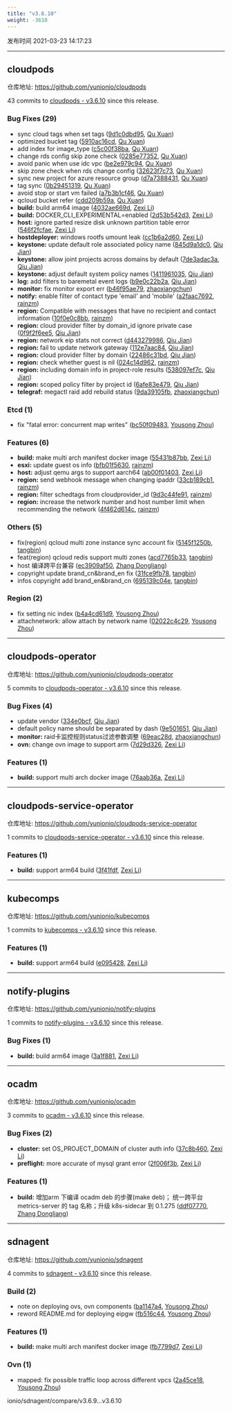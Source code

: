 ```yaml
---
title: "v3.6.10"
weight: -3610
---
```


发布时间 2021-03-23 14:17:23

---
## cloudpods

仓库地址: https://github.com/yunionio/cloudpods

43 commits to [cloudpods - v3.6.10] since this release.

### Bug Fixes (29)
- sync cloud tags when set tags ([9d1c0dbd95](https://github.com/yunionio/cloudpods/commit/9d1c0dbd95e56cc975da58031ad80035eaaa58bc), [Qu Xuan](mailto:qu_xuan@icloud.com))
- optimized bucket tag ([5910ac16cd](https://github.com/yunionio/cloudpods/commit/5910ac16cd7fdbc7d4ae01214ef0b03442cbf10b), [Qu Xuan](mailto:quxuan@yunionyun.com))
- add index for image_type ([c5c00f38ba](https://github.com/yunionio/cloudpods/commit/c5c00f38bad379376ae3a56c1f263b91aba7a660), [Qu Xuan](mailto:quxuan@yunionyun.com))
- change rds config skip zone check ([0285e77352](https://github.com/yunionio/cloudpods/commit/0285e77352a4dc3348c3680ceeee9af3a37b7958), [Qu Xuan](mailto:quxuan@yunionyun.com))
- avoid panic when use idc vpc ([be2e979c94](https://github.com/yunionio/cloudpods/commit/be2e979c94571b87b3becadb3231f4ff7137c764), [Qu Xuan](mailto:quxuan@yunionyun.com))
- skip zone check when rds change config ([32623f7c73](https://github.com/yunionio/cloudpods/commit/32623f7c73bc77b9b868949f5012c52e8c25dcea), [Qu Xuan](mailto:qu_xuan@icloud.com))
- sync new project for azure resource group ([d7a7388431](https://github.com/yunionio/cloudpods/commit/d7a73884310471ad417d09eb1339e4048e474f27), [Qu Xuan](mailto:quxuan@yunionyun.com))
- tag sync ([0b29451319](https://github.com/yunionio/cloudpods/commit/0b29451319b43bbe5aef2c761331089d85556f4f), [Qu Xuan](mailto:qu_xuan@icloud.com))
- avoid stop or start vm failed ([a7b3b1cf46](https://github.com/yunionio/cloudpods/commit/a7b3b1cf4663d83a23352dcbb15f2b2dcd53f1aa), [Qu Xuan](mailto:quxuan@yunionyun.com))
- qcloud bucket refer ([cdd209b59a](https://github.com/yunionio/cloudpods/commit/cdd209b59a7d3d248b84bfb4ba1c648a478fe880), [Qu Xuan](mailto:quxuan@yunionyun.com))
- **build:** build arm64 image ([4032ae669d](https://github.com/yunionio/cloudpods/commit/4032ae669d839da7057265ee12896d105d16bb80), [Zexi Li](mailto:zexi.li@qq.com))
- **build:** DOCKER_CLI_EXPERIMENTAL=enabled ([2d53b542d3](https://github.com/yunionio/cloudpods/commit/2d53b542d31141b16303dc66ac861e9ee86e7286), [Zexi Li](mailto:zexi.li@qq.com))
- **host:** ignore parted resize disk unknown partition table error ([546f2fcfae](https://github.com/yunionio/cloudpods/commit/546f2fcfae97d286ad981741c63ba4632b465318), [Zexi Li](mailto:zexi.li@qq.com))
- **hostdeployer:** windows rootfs umount leak ([cc1b6a2d60](https://github.com/yunionio/cloudpods/commit/cc1b6a2d6053cd29779a89de23d25ffd37e00fa0), [Zexi Li](mailto:zexi.li@qq.com))
- **keystone:** update default role associated policy name ([845d9a1dc0](https://github.com/yunionio/cloudpods/commit/845d9a1dc0ba5636c811e293711b508f5f14b4fa), [Qiu Jian](mailto:qiujian@yunionyun.com))
- **keystone:** allow joint projects across domains by default ([7de3adac3a](https://github.com/yunionio/cloudpods/commit/7de3adac3a903010375ee7d48523252190faf341), [Qiu Jian](mailto:qiujian@yunionyun.com))
- **keystone:** adjust default system policy names ([1411961035](https://github.com/yunionio/cloudpods/commit/14119610350cb28ec0453844601b84ab3791f5ab), [Qiu Jian](mailto:qiujian@yunionyun.com))
- **log:** add filters to baremetal event logs ([b9e0c22b2a](https://github.com/yunionio/cloudpods/commit/b9e0c22b2a1871a0f1f96b0ad93ad370fc30de00), [Qiu Jian](mailto:qiujian@yunionyun.com))
- **monitor:** fix monitor export err ([b46f95ae79](https://github.com/yunionio/cloudpods/commit/b46f95ae7941d9b72e5ea74861957c5f1ad8b078), [zhaoxiangchun](mailto:1422928955@qq.com))
- **notify:** enable filter of contact type 'email' and 'mobile' ([a2faac7692](https://github.com/yunionio/cloudpods/commit/a2faac7692a76fde2eee5682ba3612c497540997), [rainzm](mailto:mjoycarry@gmail.com))
- **region:** Compatible with messages that have no recipient and contact information ([10f0e0c8bb](https://github.com/yunionio/cloudpods/commit/10f0e0c8bbe37baf14c734617e87b234dfe30fc5), [rainzm](mailto:mjoycarry@gmail.com))
- **region:** cloud provider filter by domain_id ignore private case ([0f9f2f6ee5](https://github.com/yunionio/cloudpods/commit/0f9f2f6ee5d8acbcc95b0bfc4b5bc46b4fae92bf), [Qiu Jian](mailto:qiujian@yunionyun.com))
- **region:** network eip stats not correct ([d443279986](https://github.com/yunionio/cloudpods/commit/d4432799866c21c337d915dcbe67507b7d72e7d1), [Qiu Jian](mailto:qiujian@yunionyun.com))
- **region:** fail to update network gateway ([112e7aac84](https://github.com/yunionio/cloudpods/commit/112e7aac84c26766e9aa5b98ff479114135708c8), [Qiu Jian](mailto:qiujian@yunionyun.com))
- **region:** cloud provider filter by domain ([22486c31bd](https://github.com/yunionio/cloudpods/commit/22486c31bdbd3eebc1612816f806974769725382), [Qiu Jian](mailto:qiujian@yunionyun.com))
- **region:** check whether guest is nil ([024c14d962](https://github.com/yunionio/cloudpods/commit/024c14d962f45a2427895556480fccba8ba1b433), [rainzm](mailto:mjoycarry@gmail.com))
- **region:** including domain info in project-role results ([538097ef7c](https://github.com/yunionio/cloudpods/commit/538097ef7cbc563fe7ca05cfc00b4de00f409545), [Qiu Jian](mailto:qiujian@yunionyun.com))
- **region:** scoped policy filter by project id ([6afe83e479](https://github.com/yunionio/cloudpods/commit/6afe83e479163c8237209901c3f6a39566f5b17d), [Qiu Jian](mailto:qiujian@yunionyun.com))
- **telegraf:** megactl raid add rebuild status ([9da39105fb](https://github.com/yunionio/cloudpods/commit/9da39105fb1a203b583d856e5f2398259d5da2c2), [zhaoxiangchun](mailto:1422928955@qq.com))

### Etcd (1)
- fix "fatal error: concurrent map writes" ([bc50f09483](https://github.com/yunionio/cloudpods/commit/bc50f09483875b19041cd11e2762d1c5ca8d7bb1), [Yousong Zhou](mailto:zhouyousong@yunionyun.com))

### Features (6)
- **build:** make multi arch manifest docker image ([55431b87bb](https://github.com/yunionio/cloudpods/commit/55431b87bbde31918c2d233a38c207cf3118f479), [Zexi Li](mailto:zexi.li@qq.com))
- **esxi:** update guest os info ([bfb01f5630](https://github.com/yunionio/cloudpods/commit/bfb01f5630c1b79d3f36827262097223a270e0c2), [rainzm](mailto:mjoycarry@gmail.com))
- **host:** adjust qemu args to support aarch64 ([ab00f01403](https://github.com/yunionio/cloudpods/commit/ab00f01403793d560e5f6b2f56401b5cda28332a), [Zexi Li](mailto:zexi.li@qq.com))
- **region:** send webhook message when changing ipaddr ([33cb189cb1](https://github.com/yunionio/cloudpods/commit/33cb189cb1a4253b4c98f65e04ce89f36757ab76), [rainzm](mailto:mjoycarry@gmail.com))
- **region:** filter schedtags from cloudprovider_id ([9d3c44fe91](https://github.com/yunionio/cloudpods/commit/9d3c44fe919c7f2adae6739ac4564d93cbd4597d), [rainzm](mailto:mjoycarry@gmail.com))
- **region:** increase the network number and host number limit when recommending the network ([4f462d614c](https://github.com/yunionio/cloudpods/commit/4f462d614c708b68114f1ff2627a0695dfcdd67e), [rainzm](mailto:mjoycarry@gmail.com))

### Others (5)
- fix(region) qcloud multi zone instance sync account fix ([5145f1250b](https://github.com/yunionio/cloudpods/commit/5145f1250ba7f37c21cb687208a56b76102c49dc), [tangbin](mailto:tangbin@yunion.cn))
- feat(region) qcloud redis support multi zones ([acd7765b33](https://github.com/yunionio/cloudpods/commit/acd7765b33d2a7db6cd870da450335fdbdec42f1), [tangbin](mailto:tangbin@yunion.cn))
- host 编译跨平台兼容 ([ec3909af50](https://github.com/yunionio/cloudpods/commit/ec3909af50b04f3141463f13057f9c5453c887b3), [Zhang Dongliang](mailto:zhangdongliang@yunion.cn))
- copyright update brand_cn&brand_en fix ([31fce9fb78](https://github.com/yunionio/cloudpods/commit/31fce9fb78a497a6053e8378130cf12239a76906), [tangbin](mailto:tangbin@yunion.cn))
- infos copyright add brand_en&brand_cn ([695139c04e](https://github.com/yunionio/cloudpods/commit/695139c04e740ec6be954e9a59b6e2209bcbfffd), [tangbin](mailto:tangbin@yunion.cn))

### Region (2)
- fix setting nic index ([b4a4cd61d9](https://github.com/yunionio/cloudpods/commit/b4a4cd61d98ebae7c63f65ee1d44ce4568219bb0), [Yousong Zhou](mailto:zhouyousong@yunionyun.com))
- attachnetwork: allow attach by network name ([02022c4c29](https://github.com/yunionio/cloudpods/commit/02022c4c29d31907e3d62d3e56437657e546c153), [Yousong Zhou](mailto:zhouyousong@yunionyun.com))

[cloudpods - v3.6.10]: https://github.com/yunionio/cloudpods/compare/v3.6.9...v3.6.10
---
## cloudpods-operator

仓库地址: https://github.com/yunionio/cloudpods-operator

5 commits to [cloudpods-operator - v3.6.10] since this release.

### Bug Fixes (4)
- update vendor ([334e0bcf](https://github.com/yunionio/cloudpods-operator/commit/334e0bcfe1bda50a1a4aaf270b5510437ee8f7db), [Qiu Jian](mailto:qiujian@yunionyun.com))
- default policy name should be separated by dash ([9e501651](https://github.com/yunionio/cloudpods-operator/commit/9e501651d6b93fc8a45c3bea6a662ff960c365c9), [Qiu Jian](mailto:qiujian@yunionyun.com))
- **monitor:** raid卡监控规则status过滤参数调整 ([69eac28d](https://github.com/yunionio/cloudpods-operator/commit/69eac28d33fd5440e65ef0683cc62fcdc9f80ef8), [zhaoxiangchun](mailto:1422928955@qq.com))
- **ovn:** change ovn image to support arm ([7d29d326](https://github.com/yunionio/cloudpods-operator/commit/7d29d326c1a8aeb893a889714ff403c27eef4869), [Zexi Li](mailto:zexi.li@qq.com))

### Features (1)
- **build:** support multi arch docker image ([76aab36a](https://github.com/yunionio/cloudpods-operator/commit/76aab36a7bba39dc155a08250b59bc8995a3ba06), [Zexi Li](mailto:zexi.li@qq.com))

[cloudpods-operator - v3.6.10]: https://github.com/yunionio/cloudpods-operator/compare/v3.6.9...v3.6.10
---
## cloudpods-service-operator

仓库地址: https://github.com/yunionio/cloudpods-service-operator

1 commits to [cloudpods-service-operator - v3.6.10] since this release.

### Features (1)
- **build:** support arm64 build ([3f41fdf](https://github.com/yunionio/cloudpods-service-operator/commit/3f41fdfc244ba810e9e0cf32387041f7d3b48747), [Zexi Li](mailto:zexi.li@qq.com))

[cloudpods-service-operator - v3.6.10]: https://github.com/yunionio/cloudpods-service-operator/compare/v3.6.9...v3.6.10
---
## kubecomps

仓库地址: https://github.com/yunionio/kubecomps

1 commits to [kubecomps - v3.6.10] since this release.

### Features (1)
- **build:** support arm64 build ([e095428](https://github.com/yunionio/kubecomps/commit/e0954288b5a98a53a431faf4f97a4f7af545621f), [Zexi Li](mailto:zexi.li@qq.com))

[kubecomps - v3.6.10]: https://github.com/yunionio/kubecomps/compare/v3.6.9...v3.6.10
---
## notify-plugins

仓库地址: https://github.com/yunionio/notify-plugins

1 commits to [notify-plugins - v3.6.10] since this release.

### Bug Fixes (1)
- **build:** build arm64 image ([3a1f881](https://github.com/yunionio/notify-plugins/commit/3a1f881ab6332ca4b7c050e05b7c1c13840fe936), [Zexi Li](mailto:zexi.li@qq.com))

[notify-plugins - v3.6.10]: https://github.com/yunionio/notify-plugins/compare/v3.6.9...v3.6.10
---
## ocadm

仓库地址: https://github.com/yunionio/ocadm

3 commits to [ocadm - v3.6.10] since this release.

### Bug Fixes (2)
- **cluster:** set OS_PROJECT_DOMAIN of cluster auth info ([37c8b460](https://github.com/yunionio/ocadm/commit/37c8b460dc4c2a3578e59f2b58f434d95f81062c), [Zexi Li](mailto:zexi.li@qq.com))
- **preflight:** more accurate of mysql grant error ([2f006f3b](https://github.com/yunionio/ocadm/commit/2f006f3bdf2b166b7e54f3e68d25178c1e626c55), [Zexi Li](mailto:zexi.li@qq.com))

### Features (1)
- **build:** 增加arm 下编译 ocadm deb 的步骤(make deb)； 统一跨平台metrics-server 的 tag 名称；升级 k8s-sidecar 到 0.1.275 ([ddf07770](https://github.com/yunionio/ocadm/commit/ddf077706a089a54516fe788f55df31b4f201815), [Zhang Dongliang](mailto:zhangdongliang@yunion.cn))

[ocadm - v3.6.10]: https://github.com/yunionio/ocadm/compare/v3.6.9...v3.6.10
---
## sdnagent

仓库地址: https://github.com/yunionio/sdnagent

4 commits to [sdnagent - v3.6.10] since this release.

### Build (2)
- note on deploying ovs, ovn components ([ba1147a4](https://github.com/yunionio/sdnagen/commit/ba1147a440c817bc0307fd1287cac7864cdef9bf), [Yousong Zhou](mailto:zhouyousong@yunionyun.com))
- reword README.md for deploying eipgw ([fb516c44](https://github.com/yunionio/sdnagen/commit/fb516c442b2a2520090c963fe05655bf12de2f25), [Yousong Zhou](mailto:zhouyousong@yunionyun.com))

### Features (1)
- **build:** make multi arch manifest docker image ([fb7799d7](https://github.com/yunionio/sdnagen/commit/fb7799d7ebaa294066ee42ea6dddd8d4a02a6bb9), [Zexi Li](mailto:zexi.li@qq.com))

### Ovn (1)
- mapped: fix possible traffic loop across different vpcs ([2a45ce18](https://github.com/yunionio/sdnagen/commit/2a45ce18341471510744df64041e131224cec4d5), [Yousong Zhou](mailto:zhouyousong@yunionyun.com))

[sdnagent - v3.6.10]: https://github.com/yunionio/sdnagent/compare/v3.6.9...v3.6.10
ionio/sdnagent/compare/v3.6.9...v3.6.10
